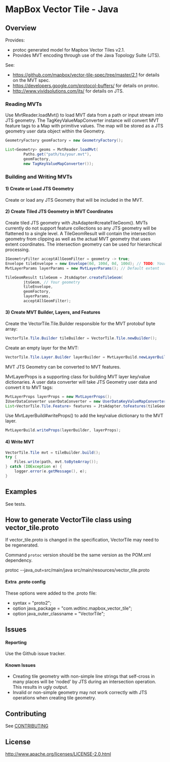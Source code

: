# MapBox Vector Tile - Java

## Overview

Provides:

 * protoc generated model for Mapbox Vector Tiles v2.1.
 * Provides MVT encoding through use of the Java Topology Suite (JTS).

See:

 * https://github.com/mapbox/vector-tile-spec/tree/master/2.1 for details on the MVT spec.
 * https://developers.google.com/protocol-buffers/ for details on protoc.
 * http://www.vividsolutions.com/jts/ for details on JTS.

### Reading MVTs

Use MvtReader.loadMvt() to load MVT data from a path or input stream
into JTS geometry. The TagKeyValueMapConverter instance will convert
MVT feature tags to a Map with primitive values. The map will be
stored as a JTS geometry user data object within the Geometry.

```java
GeometryFactory geomFactory = new GeometryFactory();

List<Geometry> geoms = MvtReader.loadMvt(
        Paths.get("path/to/your.mvt"),
        geomFactory,
        new TagKeyValueMapConverter());
```

### Building and Writing MVTs

#### 1) Create or Load JTS Geometry

Create or load any JTS Geometry that will be included in the MVT.

#### 2) Create Tiled JTS Geometry in MVT Coordinates

Create tiled JTS geometry with JtsAdapter#createTileGeom(). MVTs currently
do not support feature collections so any JTS geometry will be flattened
to a single level. A TileGeomResult will contain the intersection
geometry from clipping as well  as the actual MVT geometry that uses
extent coordinates. The intersection geometry can be used for hierarchical
processing.

```java
IGeometryFilter acceptAllGeomFilter = geometry -> true;
Envelope tileEnvelope = new Envelope(0d, 100d, 0d, 100d); // TODO: Your tile extent here
MvtLayerParams layerParams = new MvtLayerParams(); // Default extent

TileGeomResult tileGeom = JtsAdapter.createTileGeom(
        jtsGeom, // Your geometry
        tileEnvelope,
        geomFactory,
        layerParams,
        acceptAllGeomFilter);
```

#### 3) Create MVT Builder, Layers, and Features

Create the VectorTile.Tile.Builder responsible for the MVT protobuf
byte array:

```java
VectorTile.Tile.Builder tileBuilder = VectorTile.Tile.newBuilder();
```

Create an empty layer for the MVT:

```java
VectorTile.Tile.Layer.Builder layerBuilder = MvtLayerBuild.newLayerBuilder("myLayerName", layerParams);
```

MVT JTS Geometry can be converted to MVT features.

MvtLayerProps is a supporting class for building MVT layer
key/value dictionaries. A user data converter will take JTS Geometry
user data and convert it to MVT tags:

```java
MvtLayerProps layerProps = new MvtLayerProps();
IUserDataConverter userDataConverter = new UserDataKeyValueMapConverter();
List<VectorTile.Tile.Feature> features = JtsAdapter.toFeatures(tileGeom.mvtGeoms, layerProps, userDataConverter);
```

Use MvtLayerBuild#writeProps() to add the key/value dictionary to the
MVT layer.

```java
MvtLayerBuild.writeProps(layerBuilder, layerProps);
```

#### 4) Write MVT

```java
VectorTile.Tile mvt = tileBuilder.build();
try {
    Files.write(path, mvt.toByteArray());
} catch (IOException e) {
    logger.error(e.getMessage(), e);
}
```

## Examples

See tests.

## How to generate VectorTile class using vector_tile.proto

If vector_tile.proto is changed in the specification, VectorTile may need to be regenerated.

Command `protoc` version should be the same version as the POM.xml dependency.

protoc --java_out=src/main/java src/main/resources/vector_tile.proto

#### Extra .proto config

These options were added to the .proto file:

 * syntax = "proto2";
 * option java_package = "com.wdtinc.mapbox_vector_tile";
 * option java_outer_classname = "VectorTile";

## Issues

#### Reporting

Use the Github issue tracker.

#### Known Issues

 * Creating tile geometry with non-simple line strings that self-cross in many places will be 'noded' by JTS during an intersection operation. This results in ugly output.
 * Invalid or non-simple geometry may not work correctly with JTS operations when creating tile geometry.

## Contributing

See [CONTRIBUTING](CONTRIBUTING.md)
 
## License

http://www.apache.org/licenses/LICENSE-2.0.html
